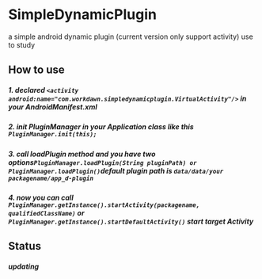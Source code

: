 # SimpleDynamicPlugin
a simple android dynamic plugin (current version only support activity) use to study

How to use
---------------------
##### 1.  declared ```<activity android:name="com.workdawn.simpledynamicplugin.VirtualActivity"/>``` in your AndroidManifest.xml
##### 2.  init PluginManager in your Application class like this ```PluginManager.init(this);```
##### 3.  call loadPlugin method and you have two options```PluginManager.loadPlugin(String pluginPath) or PluginManager.loadPlugin()```default plugin path is ```data/data/your packagename/app_d-plugin```
##### 4.  now you can call ```PluginManager.getInstance().startActivity(packagename, qualifiedClassName)``` or ```PluginManager.getInstance().startDefaultActivity()``` start target Activity

Status
----------------------
##### updating